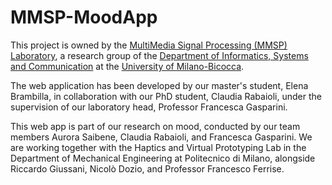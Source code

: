 # MMSP-MoodApp
This project is owned by the <a href="https://mmsp.unimib.it/">MultiMedia Signal Processing (MMSP) Laboratory</a>, a research group of the <a href="https://www.disco.unimib.it/en">Department of Informatics, Systems and Communication</a> at the <a href="https://en.unimib.it/">University of Milano-Bicocca</a>.

The web application has been developed by our master's student, Elena Brambilla, in collaboration with our PhD student, Claudia Rabaioli, under the supervision of our laboratory head, Professor Francesca Gasparini.

This web app is part of our research on mood, conducted by our team members Aurora Saibene, Claudia Rabaioli, and Francesca Gasparini. We are working together with the Haptics and Virtual Prototyping Lab in the Department of Mechanical Engineering at Politecnico di Milano, alongside Riccardo Giussani, Nicolò Dozio, and Professor Francesco Ferrise.
